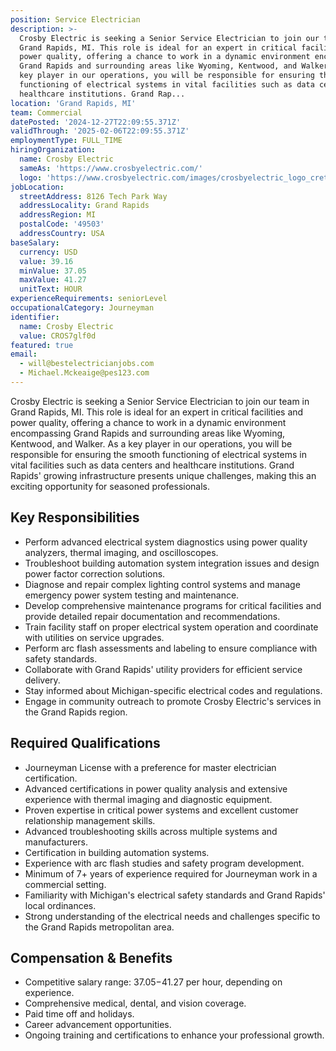 ```yaml
---
position: Service Electrician
description: >-
  Crosby Electric is seeking a Senior Service Electrician to join our team in
  Grand Rapids, MI. This role is ideal for an expert in critical facilities and
  power quality, offering a chance to work in a dynamic environment encompassing
  Grand Rapids and surrounding areas like Wyoming, Kentwood, and Walker. As a
  key player in our operations, you will be responsible for ensuring the smooth
  functioning of electrical systems in vital facilities such as data centers and
  healthcare institutions. Grand Rap...
location: 'Grand Rapids, MI'
team: Commercial
datePosted: '2024-12-27T22:09:55.371Z'
validThrough: '2025-02-06T22:09:55.371Z'
employmentType: FULL_TIME
hiringOrganization:
  name: Crosby Electric
  sameAs: 'https://www.crosbyelectric.com/'
  logo: 'https://www.crosbyelectric.com/images/crosbyelectric_logo_crete.png'
jobLocation:
  streetAddress: 8126 Tech Park Way
  addressLocality: Grand Rapids
  addressRegion: MI
  postalCode: '49503'
  addressCountry: USA
baseSalary:
  currency: USD
  value: 39.16
  minValue: 37.05
  maxValue: 41.27
  unitText: HOUR
experienceRequirements: seniorLevel
occupationalCategory: Journeyman
identifier:
  name: Crosby Electric
  value: CROS7glf0d
featured: true
email:
  - will@bestelectricianjobs.com
  - Michael.Mckeaige@pes123.com
---
```




Crosby Electric is seeking a Senior Service Electrician to join our team in Grand Rapids, MI. This role is ideal for an expert in critical facilities and power quality, offering a chance to work in a dynamic environment encompassing Grand Rapids and surrounding areas like Wyoming, Kentwood, and Walker. As a key player in our operations, you will be responsible for ensuring the smooth functioning of electrical systems in vital facilities such as data centers and healthcare institutions. Grand Rapids' growing infrastructure presents unique challenges, making this an exciting opportunity for seasoned professionals.

## Key Responsibilities

- Perform advanced electrical system diagnostics using power quality analyzers, thermal imaging, and oscilloscopes.
- Troubleshoot building automation system integration issues and design power factor correction solutions.
- Diagnose and repair complex lighting control systems and manage emergency power system testing and maintenance.
- Develop comprehensive maintenance programs for critical facilities and provide detailed repair documentation and recommendations.
- Train facility staff on proper electrical system operation and coordinate with utilities on service upgrades.
- Perform arc flash assessments and labeling to ensure compliance with safety standards.
- Collaborate with Grand Rapids' utility providers for efficient service delivery.
- Stay informed about Michigan-specific electrical codes and regulations.
- Engage in community outreach to promote Crosby Electric's services in the Grand Rapids region.

## Required Qualifications

- Journeyman License with a preference for master electrician certification.
- Advanced certifications in power quality analysis and extensive experience with thermal imaging and diagnostic equipment.
- Proven expertise in critical power systems and excellent customer relationship management skills.
- Advanced troubleshooting skills across multiple systems and manufacturers.
- Certification in building automation systems.
- Experience with arc flash studies and safety program development.
- Minimum of 7+ years of experience required for Journeyman work in a commercial setting.
- Familiarity with Michigan's electrical safety standards and Grand Rapids' local ordinances.
- Strong understanding of the electrical needs and challenges specific to the Grand Rapids metropolitan area.

## Compensation & Benefits

- Competitive salary range: $37.05-$41.27 per hour, depending on experience.
- Comprehensive medical, dental, and vision coverage.
- Paid time off and holidays.
- Career advancement opportunities.
- Ongoing training and certifications to enhance your professional growth.